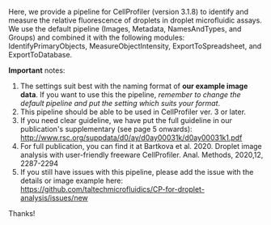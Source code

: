Here, we provide a pipeline for CellProfiler (version 3.1.8) to identify and measure the relative fluorescence of droplets in droplet microfluidic assays. We use the default pipeline (Images, Metadata, NamesAndTypes, and Groups) and combined it with the following modules: IdentifyPrimaryObjects, MeasureObjectIntensity, ExportToSpreadsheet, and ExportToDatabase.

**Important** notes:
1. The settings suit best with the naming format of **our example image data**. If you want to use this the pipeline, _remember to change the default pipeline and put the setting which suits your format_.
2. This pipeline should be able to be used in CellProfiler ver. 3 or later.
3. If you need clear guideline, we have put the full guideline in our publication's supplementary (see page 5 onwards): http://www.rsc.org/suppdata/d0/ay/d0ay00031k/d0ay00031k1.pdf
4. For full publication, you can find it at Bartkova et al. 2020. Droplet image analysis with user-friendly freeware CellProfiler. Anal. Methods, 2020,12, 2287-2294
5. If you still have issues with this pipeline, please add the issue with the details or image example here: https://github.com/taltechmicrofluidics/CP-for-droplet-analysis/issues/new

Thanks!
